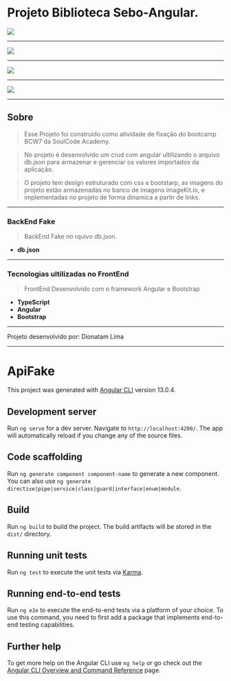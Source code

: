 
# Projeto Biblioteca Sebo-Angular.


<img src="https://ik.imagekit.io/sdhw005obbv/Projeto-SeboAngular/img1_druckAvTvfE.png?updatedAt=1640280691612"/>

---

<img src="https://ik.imagekit.io/sdhw005obbv/Projeto-SeboAngular/img3_kixblQmWf.png?updatedAt=1640280691002"/>

---

<img src="https://ik.imagekit.io/sdhw005obbv/Projeto-SeboAngular/img5_dWYYW8hTW.png?updatedAt=1640280690098"/>

---

<img src="https://ik.imagekit.io/sdhw005obbv/Projeto-SeboAngular/img4_SDz6TgXim.png?updatedAt=1640280689991"/>


---

## Sobre

> Esse Projeto foi construido como atividade de fixação do bootcamp BCW7 da SoulCode Academy.

> No projeto é desenvolvido um crud com angular ultilizando o arquivo db.json para armazenar e gerenciar os valores importados da aplicação.

> O projeto tem design estruturado com css e bootstarp, as imagens do projeto estão armazenadas no banco de imagens imageKit.io, e implementadas no projeto de forma dinamica a partir de links.



---

### BackEnd Fake

>BackEnd Fake no rquivo db.json.
>
- **db.json**


---

### Tecnologias ultilizadas no FrontEnd

>FrontEnd Desenvolvido com o framework Angular e Bootstrap
>
- **TypeScript**
- **Angular** 
- **Bootstrap**

---

Projeto desenvolvido por: Dionatam Lima


---



# ApiFake

This project was generated with [Angular CLI](https://github.com/angular/angular-cli) version 13.0.4.

## Development server

Run `ng serve` for a dev server. Navigate to `http://localhost:4200/`. The app will automatically reload if you change any of the source files.

## Code scaffolding

Run `ng generate component component-name` to generate a new component. You can also use `ng generate directive|pipe|service|class|guard|interface|enum|module`.

## Build

Run `ng build` to build the project. The build artifacts will be stored in the `dist/` directory.

## Running unit tests

Run `ng test` to execute the unit tests via [Karma](https://karma-runner.github.io).

## Running end-to-end tests

Run `ng e2e` to execute the end-to-end tests via a platform of your choice. To use this command, you need to first add a package that implements end-to-end testing capabilities.

## Further help

To get more help on the Angular CLI use `ng help` or go check out the [Angular CLI Overview and Command Reference](https://angular.io/cli) page.
